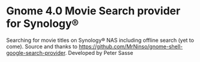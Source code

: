 # Gnome 4.0 Movie Search provider for Synology®
Searching for movie titles on Synology® NAS including offline search (yet to come). Source and thanks to https://github.com/MrNinso/gnome-shell-google-search-provider.  Developed by Peter Sasse
